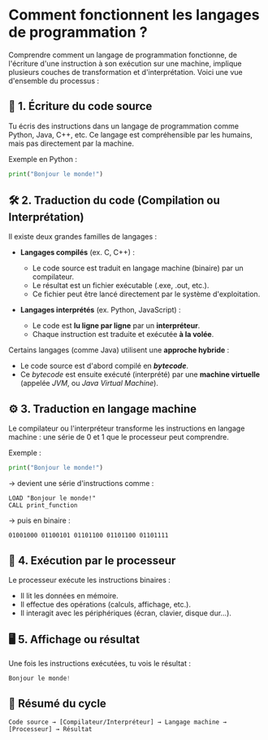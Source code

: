 # Comment fonctionnent les langages de programmation ?

Comprendre comment un langage de programmation fonctionne, de l'écriture d'une instruction à son exécution sur une machine, implique plusieurs couches de transformation et d'interprétation. Voici une vue d'ensemble du processus :

## 🧠 1. Écriture du code source

Tu écris des instructions dans un langage de programmation comme Python, Java, C++, etc. Ce langage est compréhensible par les humains, mais pas directement par la machine.

Exemple en Python :

```python
print("Bonjour le monde!")
```

## 🛠️ 2. Traduction du code (Compilation ou Interprétation)

Il existe deux grandes familles de langages :

- **Langages compilés** (ex. C, C++) :
  - Le code source est traduit en langage machine (binaire) par un compilateur.
  - Le résultat est un fichier exécutable (.exe, .out, etc.).
  - Ce fichier peut être lancé directement par le système d'exploitation.

- **Langages interprétés** (ex. Python, JavaScript) :
  - Le code est **lu ligne par ligne** par un **interpréteur**.
  - Chaque instruction est traduite et exécutée **à la volée**.

Certains langages (comme Java) utilisent une **approche hybride** :

- Le code source est d'abord compilé en ***bytecode***.
- Ce *bytecode* est ensuite exécuté (interprété) par une **machine virtuelle** (appelée *JVM*, ou *Java Virtual Machine*).

## ⚙️ 3. Traduction en langage machine

Le compilateur ou l'interpréteur transforme les instructions en langage machine : une série de 0 et 1 que le processeur peut comprendre.

Exemple :

```python
print("Bonjour le monde!")
```

→ devient une série d'instructions comme :

```text
LOAD "Bonjour le monde!"
CALL print_function
```

→ puis en binaire :

```text
01001000 01100101 01101100 01101100 01101111
```

## 🧩 4. Exécution par le processeur

Le processeur exécute les instructions binaires :

- Il lit les données en mémoire.
- Il effectue des opérations (calculs, affichage, etc.).
- Il interagit avec les périphériques (écran, clavier, disque dur…).

## 🖥️ 5. Affichage ou résultat

Une fois les instructions exécutées, tu vois le résultat :

```python
Bonjour le monde!
```

## 🔄 Résumé du cycle

`Code source → [Compilateur/Interpréteur] → Langage machine → [Processeur] → Résultat`
